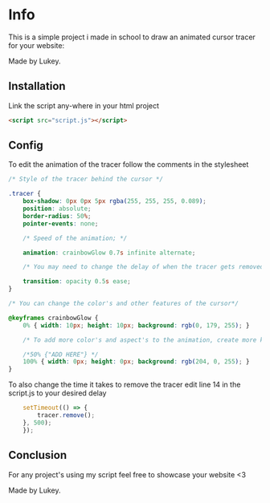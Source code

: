 # Info

This is a simple project i made in school to draw an animated cursor tracer for your website:

Made by Lukey.

## Installation

Link the script any-where in your html project

```html
<script src="script.js"></script>
```

## Config

To edit the animation of the tracer follow the comments in the stylesheet

```css
/* Style of the tracer behind the cursor */

.tracer {
    box-shadow: 0px 0px 5px rgba(255, 255, 255, 0.089);
    position: absolute;
    border-radius: 50%;
    pointer-events: none;

    /* Speed of the animation; */

    animation: crainbowGlow 0.7s infinite alternate;

    /* You may need to change the delay of when the tracer gets removed */

    transition: opacity 0.5s ease;
}

/* You can change the color's and other features of the cursor*/

@keyframes crainbowGlow {
    0% { width: 10px; height: 10px; background: rgb(0, 179, 255); }

    /* To add more color's and aspect's to the animation, create more keyframe's like this; */

    /*50% {"ADD HERE"} */
    100% { width: 0px; height: 0px; background: rgb(204, 0, 255); }
}
```

To also change the time it takes to remove the tracer edit line 14 in the script.js to your desired delay

```javascript
    setTimeout(() => {
        tracer.remove();
    }, 500);
    });
```

## Conclusion

For any project's using my script feel free to showcase your website <3

Made by Lukey.

